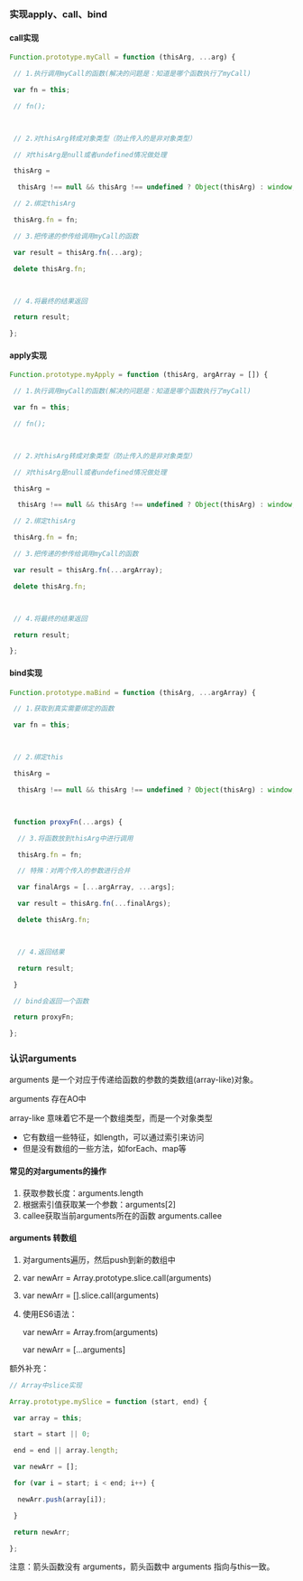 ### 实现apply、call、bind

#### call实现

```js
Function.prototype.myCall = function (thisArg, ...arg) {

 // 1.执行调用myCall的函数(解决的问题是：知道是哪个函数执行了myCall)

 var fn = this;

 // fn();



 // 2.对thisArg转成对象类型（防止传入的是非对象类型）

 // 对thisArg是null或者undefined情况做处理

 thisArg =

  thisArg !== null && thisArg !== undefined ? Object(thisArg) : window;

 // 2.绑定thisArg

 thisArg.fn = fn;

 // 3.把传递的参传给调用myCall的函数

 var result = thisArg.fn(...arg);

 delete thisArg.fn;



 // 4.将最终的结果返回

 return result;

};

```



#### apply实现

```js
Function.prototype.myApply = function (thisArg, argArray = []) {

 // 1.执行调用myCall的函数(解决的问题是：知道是哪个函数执行了myCall)

 var fn = this;

 // fn();



 // 2.对thisArg转成对象类型（防止传入的是非对象类型）

 // 对thisArg是null或者undefined情况做处理

 thisArg =

  thisArg !== null && thisArg !== undefined ? Object(thisArg) : window;

 // 2.绑定thisArg

 thisArg.fn = fn;

 // 3.把传递的参传给调用myCall的函数

 var result = thisArg.fn(...argArray);

 delete thisArg.fn;



 // 4.将最终的结果返回

 return result;

};

```



#### bind实现

```js
Function.prototype.maBind = function (thisArg, ...argArray) {

 // 1.获取到真实需要绑定的函数

 var fn = this;



 // 2.绑定this

 thisArg =

  thisArg !== null && thisArg !== undefined ? Object(thisArg) : window;



 function proxyFn(...args) {

  // 3.将函数放到thisArg中进行调用

  thisArg.fn = fn;

  // 特殊：对两个传入的参数进行合并

  var finalArgs = [...argArray, ...args];

  var result = thisArg.fn(...finalArgs);

  delete thisArg.fn;



  // 4.返回结果

  return result;

 }

 // bind会返回一个函数

 return proxyFn;

};
```



### 认识arguments

arguments 是一个对应于传递给函数的参数的类数组(array-like)对象。

arguments 存在AO中

array-like 意味着它不是一个数组类型，而是一个对象类型

- 它有数组一些特征，如length，可以通过索引来访问
- 但是没有数组的一些方法，如forEach、map等

#### 常见的对arguments的操作

1. 获取参数长度：arguments.length
2. 根据索引值获取某一个参数：arguments[2]
3. callee获取当前arguments所在的函数  arguments.callee

#### arguments 转数组

1. 对arguments遍历，然后push到新的数组中

2. var newArr = Array.prototype.slice.call(arguments)

3. var newArr = [].slice.call(arguments)

4. 使用ES6语法：

   var newArr = Array.from(arguments)

   var newArr = [...arguments]

额外补充：

```js
// Array中slice实现

Array.prototype.mySlice = function (start, end) {

 var array = this;

 start = start || 0;

 end = end || array.length;

 var newArr = [];

 for (var i = start; i < end; i++) {

  newArr.push(array[i]);

 }

 return newArr;

};
```



注意：箭头函数没有 arguments，箭头函数中 arguments 指向与this一致。